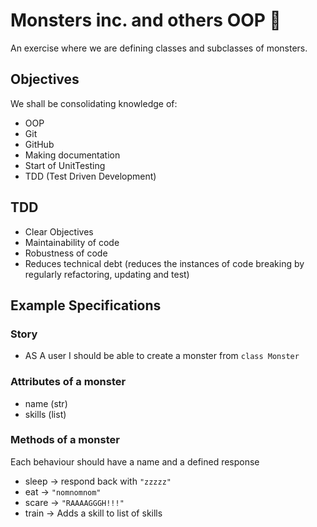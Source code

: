 # Monsters inc. and others OOP :unicorn:

An exercise where we are defining classes and subclasses of monsters.

## Objectives

We shall be consolidating knowledge of:

- OOP
- Git
- GitHub
- Making documentation
- Start of UnitTesting
- TDD (Test Driven Development)

## TDD

- Clear Objectives
- Maintainability of code
- Robustness of code
- Reduces technical debt (reduces the instances of code breaking by regularly refactoring, updating and test)

## Example Specifications

### Story

- AS A user I should be able to create a monster from `class Monster`

### Attributes of a monster

- name (str)
- skills (list)

### Methods of a monster

Each behaviour should have a name and a defined response

- sleep -> respond back with `"zzzzz"`
- eat -> `"nomnomnom"`
- scare -> `"RAAAAGGGH!!!"`
- train -> Adds a skill to list of skills

